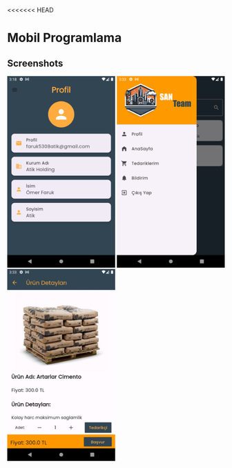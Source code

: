 <<<<<<< HEAD
# Mobil Programlama


## Screenshots
<img width="250" src="https://raw.githubusercontent.com/Omerfarukatik/sanayitedarikprog/main/assets/Screenshot_1705763915.png">

<img width="250" src="https://raw.githubusercontent.com/Omerfarukatik/sanayitedarikprog/main/assets/Screenshot_1705764799.png">

<img width="250" src="https://raw.githubusercontent.com/Omerfarukatik/sanayitedarikprog/main/assets/Screenshot_1705764808.png">

